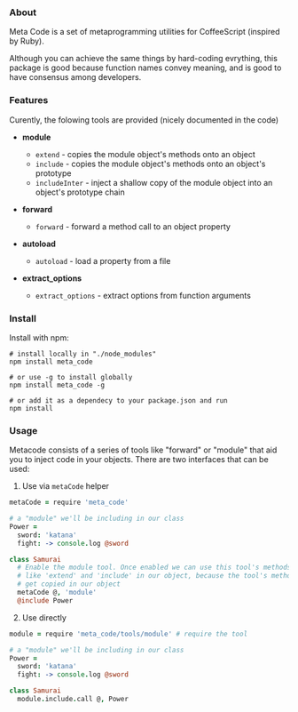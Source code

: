 ### About

Meta Code is a set of metaprogramming utilities for CoffeeScript (inspired by Ruby).  

Although you can achieve the same things by hard-coding evrything, this package is good 
because function names convey meaning, and is good to have consensus among developers.


### Features

Curently, the folowing tools are provided (nicely documented in the code)

* **module**
  - `extend` - copies the module object's methods onto an object
  - `include` - copies the module object's methods onto an object's prototype
  - `includeInter` - inject a shallow copy of the module object into an object's prototype chain
  
* **forward**
  - `forward` - forward a method call to an object property
  
* **autoload**
  - `autoload` - load a property from a file

* **extract_options**
  - `extract_options` - extract options from function arguments

### Install

Install with npm:

```shell
# install locally in "./node_modules"
npm install meta_code

# or use -g to install globally
npm install meta_code -g

# or add it as a dependecy to your package.json and run
npm install
```


### Usage

Metacode consists of a series of tools like "forward" or "module" that aid you to inject code in your objects.
There are two interfaces that can be used:

1. Use via `metaCode` helper

```coffeescript
metaCode = require 'meta_code'

# a "module" we'll be including in our class
Power =
  sword: 'katana'
  fight: -> console.log @sword

class Samurai
  # Enable the module tool. Once enabled we can use this tool's methods 
  # like 'extend' and 'include' in our object, because the tool's methods 
  # get copied in our object
  metaCode @, 'module'
  @include Power
```

2. Use directly

```coffeescript
module = require 'meta_code/tools/module' # require the tool

# a "module" we'll be including in our class
Power =
  sword: 'katana'
  fight: -> console.log @sword

class Samurai
  module.include.call @, Power
```
